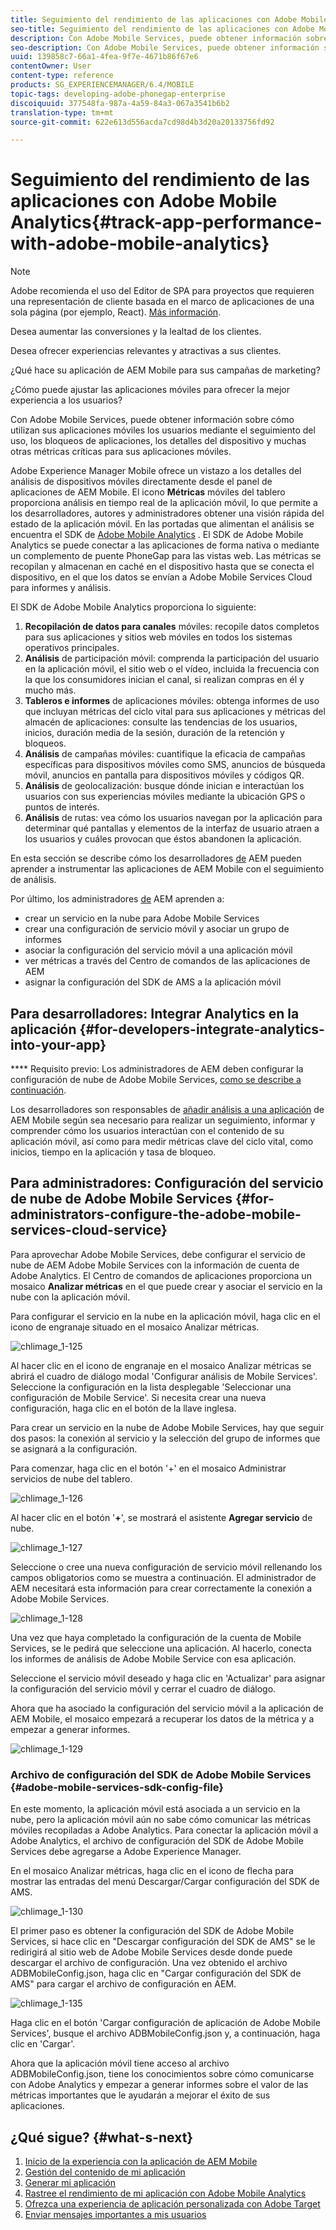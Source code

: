 ```yaml
---
title: Seguimiento del rendimiento de las aplicaciones con Adobe Mobile Analytics
seo-title: Seguimiento del rendimiento de las aplicaciones con Adobe Mobile Analytics
description: Con Adobe Mobile Services, puede obtener información sobre cómo utilizan sus aplicaciones móviles los usuarios mediante el seguimiento del uso, los bloqueos de aplicaciones, los detalles del dispositivo y muchas otras métricas críticas para sus aplicaciones móviles. Siga esta página para obtener más información.
seo-description: Con Adobe Mobile Services, puede obtener información sobre cómo utilizan sus aplicaciones móviles los usuarios mediante el seguimiento del uso, los bloqueos de aplicaciones, los detalles del dispositivo y muchas otras métricas críticas para sus aplicaciones móviles. Siga esta página para obtener más información.
uuid: 139858c7-66a1-4fea-9f7e-4671b86f67e6
contentOwner: User
content-type: reference
products: SG_EXPERIENCEMANAGER/6.4/MOBILE
topic-tags: developing-adobe-phonegap-enterprise
discoiquuid: 377548fa-987a-4a59-84a3-067a3541b6b2
translation-type: tm+mt
source-git-commit: 622e613d556acda7cd98d4b3d20a20133756fd92

---
```



# Seguimiento del rendimiento de las aplicaciones con Adobe Mobile Analytics{#track-app-performance-with-adobe-mobile-analytics}

>[!NOTE]
>
>Adobe recomienda el uso del Editor de SPA para proyectos que requieren una representación de cliente basada en el marco de aplicaciones de una sola página (por ejemplo, React). [Más información](/help/sites-developing/spa-overview.md).

Desea aumentar las conversiones y la lealtad de los clientes.

Desea ofrecer experiencias relevantes y atractivas a sus clientes.

¿Qué hace su aplicación de AEM Mobile para sus campañas de marketing?

¿Cómo puede ajustar las aplicaciones móviles para ofrecer la mejor experiencia a los usuarios?

Con Adobe Mobile Services, puede obtener información sobre cómo utilizan sus aplicaciones móviles los usuarios mediante el seguimiento del uso, los bloqueos de aplicaciones, los detalles del dispositivo y muchas otras métricas críticas para sus aplicaciones móviles.

Adobe Experience Manager Mobile ofrece un vistazo a los detalles del análisis de dispositivos móviles directamente desde el panel de aplicaciones de AEM Mobile. El icono **Métricas** móviles del tablero proporciona análisis en tiempo real de la aplicación móvil, lo que permite a los desarrolladores, autores y administradores obtener una visión rápida del estado de la aplicación móvil. En las portadas que alimentan el análisis se encuentra el SDK de [Adobe Mobile Analytics](https://www.adobe.com/ca/solutions/digital-analytics/mobile-web-apps-analytics.html) . El SDK de Adobe Mobile Analytics se puede conectar a las aplicaciones de forma nativa o mediante un complemento de puente PhoneGap para las vistas web. Las métricas se recopilan y almacenan en caché en el dispositivo hasta que se conecta el dispositivo, en el que los datos se envían a Adobe Mobile Services Cloud para informes y análisis.

El SDK de Adobe Mobile Analytics proporciona lo siguiente:

1. **Recopilación de datos para canales** móviles: recopile datos completos para sus aplicaciones y sitios web móviles en todos los sistemas operativos principales.
1. **Análisis** de participación móvil: comprenda la participación del usuario en la aplicación móvil, el sitio web o el vídeo, incluida la frecuencia con la que los consumidores inician el canal, si realizan compras en él y mucho más.
1. **Tableros e informes** de aplicaciones móviles: obtenga informes de uso que incluyan métricas del ciclo vital para sus aplicaciones y métricas del almacén de aplicaciones: consulte las tendencias de los usuarios, inicios, duración media de la sesión, duración de la retención y bloqueos.
1. **Análisis** de campañas móviles: cuantifique la eficacia de campañas específicas para dispositivos móviles como SMS, anuncios de búsqueda móvil, anuncios en pantalla para dispositivos móviles y códigos QR.
1. **Análisis** de geolocalización: busque dónde inician e interactúan los usuarios con sus experiencias móviles mediante la ubicación GPS o puntos de interés.
1. **Análisis** de rutas: vea cómo los usuarios navegan por la aplicación para determinar qué pantallas y elementos de la interfaz de usuario atraen a los usuarios y cuáles provocan que éstos abandonen la aplicación.

En esta sección se describe cómo los desarrolladores [de](#developers) AEM pueden aprender a instrumentar las aplicaciones de AEM Mobile con el seguimiento de análisis.

Por último, los administradores [de](#administrators) AEM aprenden a:

* crear un servicio en la nube para Adobe Mobile Services
* crear una configuración de servicio móvil y asociar un grupo de informes
* asociar la configuración del servicio móvil a una aplicación móvil
* ver métricas a través del Centro de comandos de las aplicaciones de AEM
* asignar la configuración del SDK de AMS a la aplicación móvil

## Para desarrolladores: Integrar Analytics en la aplicación {#for-developers-integrate-analytics-into-your-app}

**** Requisito previo: Los administradores de AEM deben configurar la configuración de nube de Adobe Mobile Services, [como se describe a continuación](#amscloudserviceconfig).

Los desarrolladores son responsables de [añadir análisis a una aplicación](/help/mobile/phonegap-add-analytics-to-apps.md) de AEM Mobile según sea necesario para realizar un seguimiento, informar y comprender cómo los usuarios interactúan con el contenido de su aplicación móvil, así como para medir métricas clave del ciclo vital, como inicios, tiempo en la aplicación y tasa de bloqueo.

## Para administradores: Configuración del servicio de nube de Adobe Mobile Services {#for-administrators-configure-the-adobe-mobile-services-cloud-service}

Para aprovechar Adobe Mobile Services, debe configurar el servicio de nube de AEM Adobe Mobile Services con la información de cuenta de Adobe Analytics. El Centro de comandos de aplicaciones proporciona un mosaico **Analizar métricas** en el que puede crear y asociar el servicio en la nube con la aplicación móvil.

Para configurar el servicio en la nube en la aplicación móvil, haga clic en el icono de engranaje situado en el mosaico Analizar métricas.

![chlimage_1-125](assets/chlimage_1-125.png)

Al hacer clic en el icono de engranaje en el mosaico Analizar métricas se abrirá el cuadro de diálogo modal &#39;Configurar análisis de Mobile Services&#39;. Seleccione la configuración en la lista desplegable &#39;Seleccionar una configuración de Mobile Service&#39;. Si necesita crear una nueva configuración, haga clic en el botón de la llave inglesa.

Para crear un servicio en la nube de Adobe Mobile Services, hay que seguir dos pasos: la conexión al servicio y la selección del grupo de informes que se asignará a la configuración.

Para comenzar, haga clic en el botón &#39;+&#39; en el mosaico Administrar servicios de nube del tablero.

![chlimage_1-126](assets/chlimage_1-126.png)

Al hacer clic en el botón &#39;**+**&#39;, se mostrará el asistente **Agregar servicio** de nube.

![chlimage_1-127](assets/chlimage_1-127.png)

Seleccione o cree una nueva configuración de servicio móvil rellenando los campos obligatorios como se muestra a continuación. El administrador de AEM necesitará esta información para crear correctamente la conexión a Adobe Mobile Services.

![chlimage_1-128](assets/chlimage_1-128.png)

Una vez que haya completado la configuración de la cuenta de Mobile Services, se le pedirá que seleccione una aplicación. Al hacerlo, conecta los informes de análisis de Adobe Mobile Service con esa aplicación.

Seleccione el servicio móvil deseado y haga clic en &#39;Actualizar&#39; para asignar la configuración del servicio móvil y cerrar el cuadro de diálogo.

Ahora que ha asociado la configuración del servicio móvil a la aplicación de AEM Mobile, el mosaico empezará a recuperar los datos de la métrica y a empezar a generar informes.

![chlimage_1-129](assets/chlimage_1-129.png)

### Archivo de configuración del SDK de Adobe Mobile Services {#adobe-mobile-services-sdk-config-file}

En este momento, la aplicación móvil está asociada a un servicio en la nube, pero la aplicación móvil aún no sabe cómo comunicar las métricas móviles recopiladas a Adobe Analytics. Para conectar la aplicación móvil a Adobe Analytics, el archivo de configuración del SDK de Adobe Mobile Services debe agregarse a Adobe Experience Manager.

En el mosaico Analizar métricas, haga clic en el icono de flecha para mostrar las entradas del menú Descargar/Cargar configuración del SDK de AMS.

![chlimage_1-130](assets/chlimage_1-130.png)

El primer paso es obtener la configuración del SDK de Adobe Mobile Services, si hace clic en &quot;Descargar configuración del SDK de AMS&quot; se le redirigirá al sitio web de Adobe Mobile Services desde donde puede descargar el archivo de configuración. Una vez obtenido el archivo ADBMobileConfig.json, haga clic en &quot;Cargar configuración del SDK de AMS&quot; para cargar el archivo de configuración en AEM.

![chlimage_1-135](assets/chlimage_1-131.png)

Haga clic en el botón &#39;Cargar configuración de aplicación de Adobe Mobile Services&#39;, busque el archivo ADBMobileConfig.json y, a continuación, haga clic en &#39;Cargar&#39;.

Ahora que la aplicación móvil tiene acceso al archivo ADBMobileConfig.json, tiene los conocimientos sobre cómo comunicarse con Adobe Analytics y empezar a generar informes sobre el valor de las métricas importantes que le ayudarán a mejorar el éxito de sus aplicaciones.

## ¿Qué sigue? {#what-s-next}

1. [Inicio de la experiencia con la aplicación de AEM Mobile](/help/mobile/starting-aem-phonegap-app.md)
1. [Gestión del contenido de mi aplicación](/help/mobile/phonegap-manage-app-content.md)
1. [Generar mi aplicación](/help/mobile/building-app-mobile-phonegap.md)
1. [Rastree el rendimiento de mi aplicación con Adobe Mobile Analytics](/help/mobile/phonegap-intro-to-app-analytics.md)
1. [Ofrezca una experiencia de aplicación personalizada con Adobe Target](/help/mobile/phonegap-aem-mobile-content-personalization.md)
1. [Enviar mensajes importantes a mis usuarios](/help/mobile/phonegap-push-notifications.md)